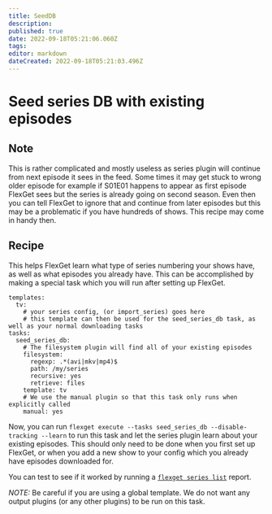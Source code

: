 ```yaml
---
title: SeedDB
description: 
published: true
date: 2022-09-18T05:21:06.060Z
tags: 
editor: markdown
dateCreated: 2022-09-18T05:21:03.496Z
---
```


# Seed series DB with existing episodes

## Note

This is rather complicated and mostly useless as series plugin will continue from next episode it sees in the feed. Some times it may get stuck to wrong older episode for example if S01E01 happens to appear as first episode FlexGet sees but the series is already going on second season. Even then you can tell FlexGet to ignore that and continue from later episodes but this may be a problematic if you have hundreds of shows. This recipe may come in handy then.


## Recipe

This helps FlexGet learn what type of series numbering your shows have, as well as what episodes you already have. This can be accomplished by making a special task which you will run after setting up FlexGet.

```
templates:
  tv:
    # your series config, (or import_series) goes here
    # this template can then be used for the seed_series_db task, as well as your normal downloading tasks
tasks:
  seed_series_db:
    # The filesystem plugin will find all of your existing episodes
    filesystem:
      regexp: .*(avi|mkv|mp4)$
      path: /my/series
      recursive: yes
      retrieve: files
    template: tv
    # We use the manual plugin so that this task only runs when explicitly called
    manual: yes
```

Now, you can run `flexget execute --tasks seed_series_db --disable-tracking --learn` to run this task and let the series plugin learn about your existing episodes. This should only need to be done when you first set up FlexGet, or when you add a new show to your config which you already have episodes downloaded for.

You can test to see if it worked by running a [`flexget series list`](/CLI/series) report.

*NOTE:* Be careful if you are using a global template. We do not want any output plugins (or any other plugins) to be run on this task.